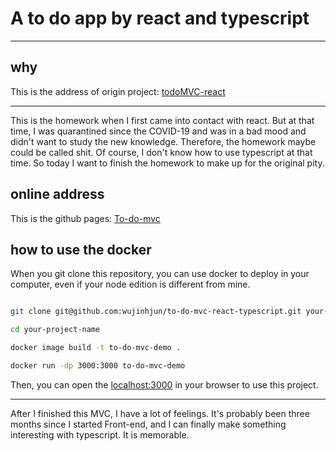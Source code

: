 # A to do app by react and typescript

***

## why

This is the address of origin project: [todoMVC-react](https://todomvc.com/examples/react/#/)

***

This is the homework when I first came into contact with react.
But at that time, I was quarantined since the COVID-19 and was in a bad mood and didn't want to study the new knowledge.
Therefore, the homework maybe could be called shit. Of course, I don't know how to use typescript at that time. So today I want to finish the homework to make up for the original pity.

## online address

This is the github pages: [To-do-mvc](https://wujinhjun.github.io/to-do-mvc-react-typescript/)

## how to use the docker

When you git clone this repository, you can use docker to deploy in your computer, even if your node edition is different from mine.

``` bash

git clone git@github.com:wujinhjun/to-do-mvc-react-typescript.git your-project-name

cd your-project-name

docker image build -t to-do-mvc-demo .

docker run -dp 3000:3000 to-do-mvc-demo
```

Then, you can open the [localhost:3000](http://localhost:3000) in your browser to use this project.

***

After I finished this MVC, I have a lot of feelings. It's probably been three months since I started Front-end, and I can finally make something interesting with typescript. It is memorable.
